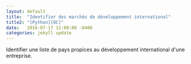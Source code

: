 ```yaml
---
layout: default
title:  "Identifier des marchés de développement international"
title2: "[Python][OC]"
date:   2016-07-17 12:00:00 -0400
categories: jekyll update
---
```

Identifier une liste de pays propices au développement international d'une entreprise.